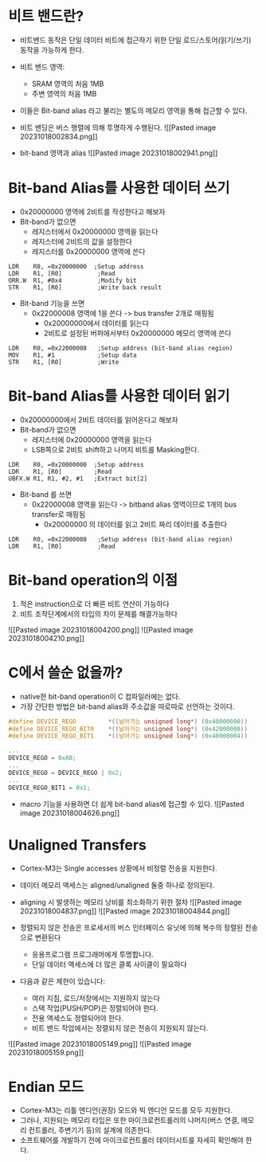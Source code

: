 # 비트 밴드란?

- 비트밴드 동작은 단일 데이터 비트에 접근하기 위한 단일 로드/스토어(읽기/쓰기) 동작을 가능하게 한다.  
- 비트 밴드 영역:  
	- SRAM 영역의 처음 1MB 
	- 주변 영역의 처음 1MB  
- 이들은 Bit-band alias 라고 불리는 별도의 메모리 영역을 통해 접근할 수 있다.  
- 비트 밴딩은 버스 행렬에 의해 투명하게 수행된다.
![[Pasted image 20231018002834.png]]

- bit-band 영역과 alias
![[Pasted image 20231018002941.png]]

# Bit-band Alias를 사용한 데이터 쓰기

- 0x20000000 영역에 2비트를 작성한다고 해보자
- Bit-band가 없으면
	- 레지스터에서 0x20000000 영역을 읽는다
	- 레지스터에 2비트의 값을 설정한다
	- 레지스터를 0x20000000 영역에 쓴다
	  
```Assembly
LDR    R0, =0x20000000  ;Setup address 
LDR    R1, [R0]          ;Read 
ORR.W  R1, #0x4          ;Modify bit 
STR    R1, [R0]          ;Write back result
```

- Bit-band 기능을 쓰면
	- 0x22000008 영역에 1을 쓴다 -> bus transfer 2개로 매핑됨
		- 0x20000000에서 데이터를 읽는다
		- 2비트로 설정된 버퍼에서부터 0x20000000 메모리 영역에 쓴다 
		  
```Assembly
LDR    R0, =0x22000008   ;Setup address (bit-band alias region) 
MOV    R1, #1            ;Setup data 
STR    R1, [R0]          ;Write
```

# Bit-band Alias를 사용한 데이터 읽기

- 0x20000000에서 2비트 데이터를 읽어온다고 해보자
- Bit-band가 없으면
	- 레지스터에 0x20000000 영역을 읽는다
	- LSB쪽으로 2비트 shift하고 나머지 비트를 Masking한다.
	  
```Assembly
LDR    R0, =0x20000000  ;Setup address 
LDR    R1, [R0]         ;Read 
UBFX.W R1, R1, #2, #1   ;Extract bit[2]
```

- Bit-band 를 쓰면
	- 0x22000008 영역을 읽는다 -> bitband alias 영역이므로 1개의 bus transfer로 매핑됨
		- 0x20000000 의 데이터를 읽고 2비트 짜리 데이터를 추출한다
```Assembly
LDR    R0, =0x22000008   ;Setup address (bit-band alias region) 
LDR    R1, [R0]          ;Read
```

# Bit-band operation의 이점

1. 적은 instruction으로 더 빠른 비트 연산이 가능하다
2. 비트 조작단계에서의 타입의 차이 문제를 해결가능하다

![[Pasted image 20231018004200.png]]
![[Pasted image 20231018004210.png]]

# C에서 쓸순 없을까?

- native한 bit-band operation이 C 컴파일러에는 없다.
- 가장 간단한 방법은 bit-band alias와 주소값을 따로따로 선언하는 것이다.
```C
#define DEVICE_REGO         *((날아가는 unsigned long*) (0x40000000))
#define DEVICE_REGO_BIT0    *((날아가는 unsigned long*) (0x42000000))
#define DEVICE_REGO_BIT1    *((날아가는 unsigned long*) (0x40000004))

...
DEVICE_REGO = 0xAB;
...
DEVICE_REGO = DEVICE_REGO | 0x2;
...
DEVICE_REGO_BIT1 = 0x1;
```
- macro 기능을 사용하면 더 쉽게 bit-band alias에 접근할 수 있다.
![[Pasted image 20231018004626.png]]

# Unaligned Transfers

- Cortex-M3는 Single accesses 상황에서 비정렬 전송을 지원한다.
- 데이터 메모리 액세스는 aligned/unaligned 둘중 하나로 정의된다.
- aligning 시 발생하는 메모리 낭비를 최소화하기 위한 절차
![[Pasted image 20231018004837.png]]
![[Pasted image 20231018004844.png]]
- 정렬되지 않은 전송은 프로세서의 버스 인터페이스 유닛에 의해 복수의 정렬된 전송으로 변환된다  
	- 응용프로그램 프로그래머에게 투명합니다.  
	- 단일 데이터 액세스에 더 많은 클록 사이클이 필요하다  

- 다음과 같은 제한이 있습니다:  
	- 여러 지침, 로드/저장에서는 지원하지 않는다
	- 스택 작업(PUSH/POP)은 정렬되어야 한다.  
	- 전용 액세스도 정렬되어야 한다.  
	- 비트 밴드 작업에서는 정렬되지 않은 전송이 지원되지 않는다.

![[Pasted image 20231018005149.png]]
![[Pasted image 20231018005159.png]]

# Endian 모드

- Cortex-M3는 리틀 엔디언(권장) 모드와 빅 엔디언 모드를 모두 지원한다.  
- 그러나, 지원되는 메모리 타입은 또한 마이크로컨트롤러의 나머지(버스 연결, 메모리 컨트롤러, 주변기기 등)의 설계에 의존한다.  
- 소프트웨어를 개발하기 전에 마이크로컨트롤러 데이터시트를 자세히 확인해야 한다.